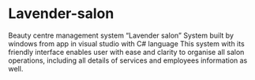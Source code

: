 # Lavender-salon
Beauty centre management system  “Lavender salon” System built by windows from app in visual studio with C# language  This system with its friendly interface enables user with ease and clarity to  organise all salon operations, including all details of services and  employees information as well.

